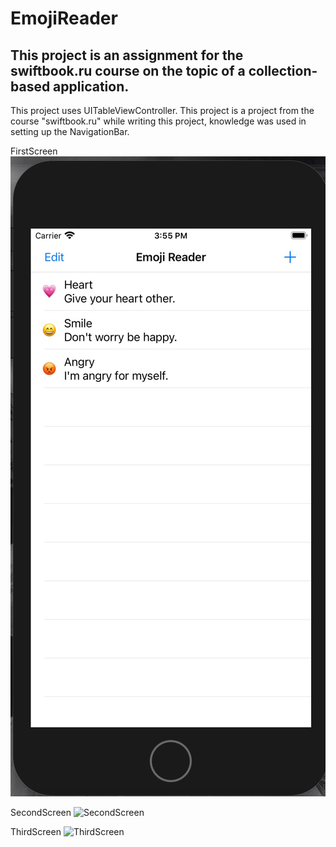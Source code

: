 # EmojiReader

## This project is an assignment for the swiftbook.ru course on the topic of a collection-based application.


This project uses UITableViewController. This project is a project from the course "swiftbook.ru" while writing this project, knowledge was used in setting up the NavigationBar.

FirstScreen
![FirstScreen](https://github.com/konoin/EmojiReader/blob/main/%20FirstScreen.jpg)

SecondScreen
![SecondScreen](https://github.com/konoin/EmojiReader/blob/main/%20SecondScreen.jpg)

ThirdScreen
![ThirdScreen](https://github.com/konoin/EmojiReader/blob/main/%20ThirdScreen.jpg)
